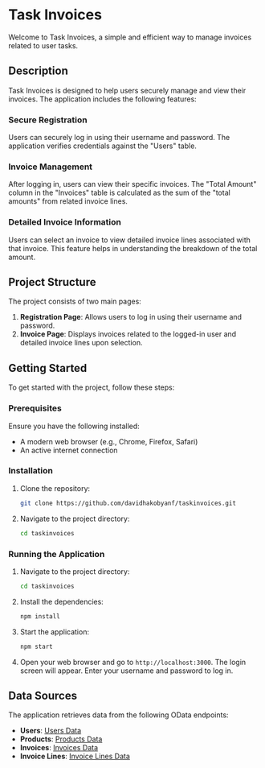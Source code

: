 # Task Invoices

Welcome to Task Invoices, a simple and efficient way to manage invoices related to user tasks.

## Description

Task Invoices is designed to help users securely manage and view their invoices. The application includes the following features:

### Secure Registration
Users can securely log in using their username and password. The application verifies credentials against the "Users" table.

### Invoice Management
After logging in, users can view their specific invoices. The "Total Amount" column in the "Invoices" table is calculated as the sum of the "total amounts" from related invoice lines.

### Detailed Invoice Information
Users can select an invoice to view detailed invoice lines associated with that invoice. This feature helps in understanding the breakdown of the total amount.

## Project Structure

The project consists of two main pages:

1. **Registration Page**: Allows users to log in using their username and password.
2. **Invoice Page**: Displays invoices related to the logged-in user and detailed invoice lines upon selection.

## Getting Started

To get started with the project, follow these steps:

### Prerequisites

Ensure you have the following installed:
- A modern web browser (e.g., Chrome, Firefox, Safari)
- An active internet connection

### Installation

1. Clone the repository:
    ```sh
    git clone https://github.com/davidhakobyanf/taskinvoices.git
    ```
2. Navigate to the project directory:
    ```sh
    cd taskinvoices
    ```

### Running the Application

1. Navigate to the project directory:
    ```sh
    cd taskinvoices
    ```
2. Install the dependencies:
    ```sh
    npm install
    ```
3. Start the application:
    ```sh
    npm start
    ```
4. Open your web browser and go to `http://localhost:3000`. The login screen will appear. Enter your username and password to log in.

## Data Sources

The application retrieves data from the following OData endpoints:

- **Users**: [Users Data](https://bever-aca-assignment.azurewebsites.net/users)
- **Products**: [Products Data](https://bever-aca-assignment.azurewebsites.net/products)
- **Invoices**: [Invoices Data](https://bever-aca-assignment.azurewebsites.net/invoices)
- **Invoice Lines**: [Invoice Lines Data](https://bever-aca-assignment.azurewebsites.net/invoicelines)

